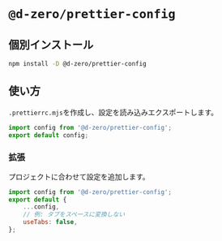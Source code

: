 # `@d-zero/prettier-config`

## 個別インストール

```sh
npm install -D @d-zero/prettier-config
```

## 使い方

`.prettierrc.mjs`を作成し、設定を読み込みエクスポートします。

```js
import config from '@d-zero/prettier-config';
export default config;
```

### 拡張

プロジェクトに合わせて設定を追加します。

```js
import config from '@d-zero/prettier-config';
export default {
	...config,
	// 例: タブをスペースに変換しない
	useTabs: false,
};
```
